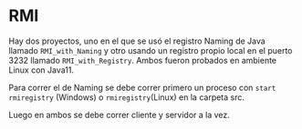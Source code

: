 # RMI

Hay dos proyectos, uno en el que se usó el registro Naming de Java llamado `RMI_with_Naming` y otro usando un 
registro propio local en el puerto 3232 llamado `RMI_with_Registry`. Ambos fueron probados en ambiente Linux con Java11.

Para correr el de Naming se debe correr primero un proceso con `start rmiregistry` (Windows) o `rmiregistry`(Linux) en la carpeta src.

Luego en ambos se debe correr cliente y servidor a la vez.
